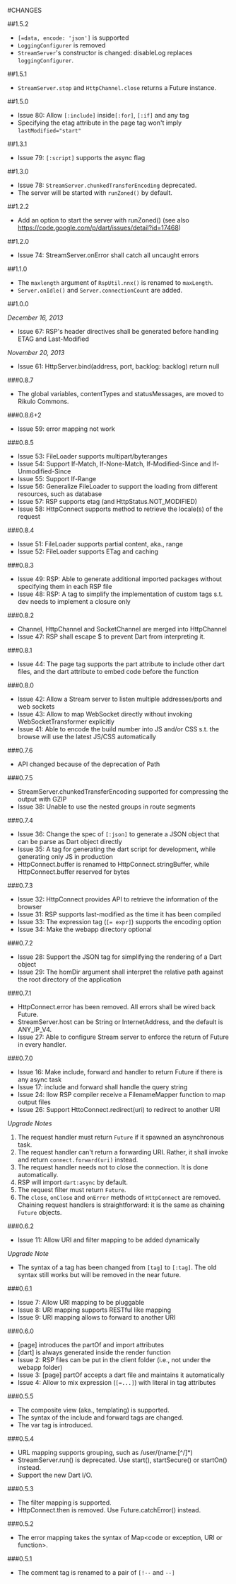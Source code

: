 #CHANGES

##1.5.2

* `[=data, encode: 'json']` is supported
* `LoggingConfigurer` is removed
* `StreamServer`'s constructor is changed: disableLog replaces `loggingConfigurer`.

##1.5.1

* `StreamServer.stop` and `HttpChannel.close` returns a Future instance.

##1.5.0

* Issue 80: Allow `[:include]` inside`[:for]`, `[:if]` and any tag 
* Specifying the etag attribute in the page tag won't imply `lastModified="start"`

##1.3.1

* Issue 79: `[:script]` supports the async flag

##1.3.0

* Issue 78: `StreamServer.chunkedTransferEncoding` deprecated.
* The server will be started with `runZoned()` by default.

##1.2.2

* Add an option to start the server with runZoned() (see also https://code.google.com/p/dart/issues/detail?id=17468)

##1.2.0

* Issue 74: StreamServer.onError shall catch all uncaught errors

##1.1.0

* The `maxlength` argument of `RspUtil.nnx()` is renamed to `maxLength`.
* `Server.onIdle()` and `Server.connectionCount` are added.

##1.0.0

*December 16, 2013*

* Issue 67: RSP's header directives shall be generated before handling ETAG and Last-Modified

*November 20, 2013*

* Issue 61: HttpServer.bind(address, port, backlog: backlog) return null

###0.8.7

* The global variables, contentTypes and statusMessages, are moved to Rikulo Commons.

###0.8.6+2

* Issue 59: error mapping not work

###0.8.5

* Issue 53: FileLoader supports multipart/byteranges
* Issue 54: Support If-Match, If-None-Match, If-Modified-Since and If-Unmodified-Since
* Issue 55: Support If-Range
* Issue 56: Generalize FileLoader to support the loading from different resources, such as database
* Issue 57: RSP supports etag (and HttpStatus.NOT_MODIFIED)
* Issue 58: HttpConnect supports method to retrieve the locale(s) of the request

###0.8.4

* Issue 51: FileLoader supports partial content, aka., range
* Issue 52: FileLoader supports ETag and caching

###0.8.3

* Issue 49: RSP: Able to generate additional imported packages without specifying them in each RSP file
* Issue 48: RSP: A tag to simplify the implementation of custom tags s.t. dev needs to implement a closure only

###0.8.2

* Channel, HttpChannel and SocketChannel are merged into HttpChannel
* Issue 47: RSP shall escape $ to prevent Dart from interpreting it.

###0.8.1

* Issue 44: The page tag supports the part attribute to include other dart files, and the dart attribute to embed code before the function

###0.8.0

* Issue 42: Allow a Stream server to listen multiple addresses/ports and web sockets
* Issue 43: Allow to map WebSocket directly without invoking WebSocketTransformer explicitly
* Issue 41: Able to encode the build number into JS and/or CSS s.t. the browse will use the latest JS/CSS automatically

###0.7.6

* API changed because of the deprecation of Path

###0.7.5

* StreamServer.chunkedTransferEncoding supported for compressing the output with GZIP
* Issue 38: Unable to use the nested groups in route segments

###0.7.4

* Issue 36: Change the spec of `[:json]` to generate a JSON object that can be parse as Dart object directly
* Issue 35: A tag for generating the dart script for development, while generating only JS in production
* HttpConnect.buffer is renamed to HttpConnect.stringBuffer, while HttpConnect.buffer reserved for bytes

###0.7.3

* Issue 32: HttpConnect provides API to retrieve the information of the browser
* Issue 31: RSP supports last-modified as the time it has been compiled
* Issue 33: The expression tag (`[= expr]`) supports the encoding option
* Issue 34: Make the webapp directory optional

###0.7.2

* Issue 28: Support the JSON tag for simplifying the rendering of a Dart object
* Issue 29: The homDir argument shall interpret the relative path against the root directory of the application

###0.7.1

* HttpConnect.error has been removed. All errors shall be wired back Future.
* StreamServer.host can be String or InternetAddress, and the default is ANY_IP_V4.
* Issue 27: Able to configure Stream server to enforce the return of Future in every handler.

###0.7.0

* Issue 16: Make include, forward and handler to return Future if there is any async task
* Issue 17: include and forward shall handle the query string
* Issue 24: llow RSP compiler receive a FilenameMapper function to map output files
* Issue 26: Support HttoConnect.redirect(uri) to redirect to another URI

*Upgrade Notes*

1. The request handler must return `Future` if it spawned an asynchronous task.
2. The request handler can't return a forwarding URI. Rather, it shall invoke and return `connect.forward(uri)` instead.
3. The request handler needs not to close the connection. It is done automatically.
4. RSP will import `dart:async` by default.
5. The request filter must return `Future`.
6. The `close`, `onClose` and `onError` methods of `HttpConnect` are removed. Chaining request handlers is straightforward: it is the same as chaining `Future` objects.

###0.6.2

* Issue 11: Allow URI and filter mapping to be added dynamically

*Upgrade Note*

* The syntax of a tag has been changed from `[tag]` to `[:tag]`. The old syntax still works but will be removed in the near future.

###0.6.1

* Issue 7: Allow URI mapping to be pluggable
* Issue 8: URI mapping supports RESTful like mapping
* Issue 9: URI mapping allows to forward to another URI

###0.6.0

* [page] introduces the partOf and import attributes
* [dart] is always generated inside the render function
* Issue 2: RSP files can be put in the client folder (i.e., not under the webapp folder)
* Issue 3: [page] partOf accepts a dart file and maintains it automatically
* Issue 4: Allow to mix expression (`[=...]`) with literal in tag attributes

###0.5.5

* The composite view (aka., templating) is supported.
* The syntax of the include and forward tags are changed.
* The var tag is introduced.

###0.5.4

* URL mapping supports grouping, such as /user/(name:[^/]*)
* StreamServer.run() is deprecated. Use start(), startSecure() or startOn() instead.
* Support the new Dart I/O.

###0.5.3

* The filter mapping is supported.
* HttpConnect.then is removed. Use Future.catchError() instead.

###0.5.2

* The error mapping takes the syntax of Map<code or exception, URI or function>.

###0.5.1

* The comment tag is renamed to a pair of `[!--` and `--]`
